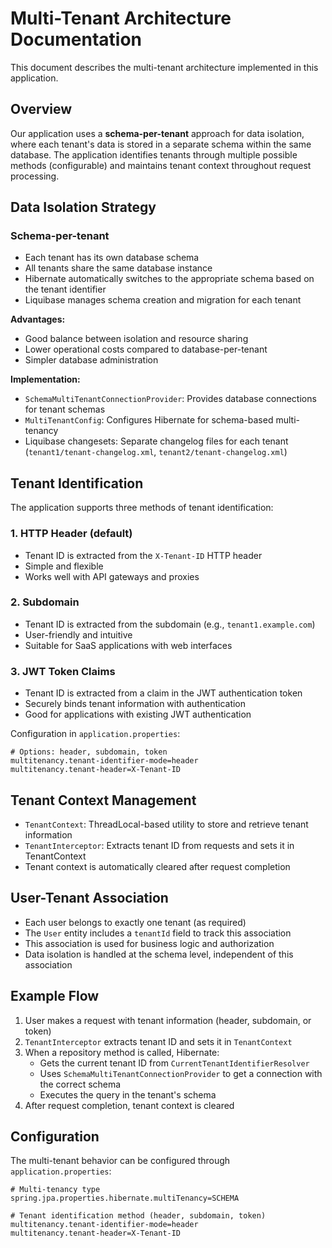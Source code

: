 # Multi-Tenant Architecture Documentation

This document describes the multi-tenant architecture implemented in this application.

## Overview

Our application uses a **schema-per-tenant** approach for data isolation, where each tenant's data is stored in a separate schema within the same database. The application identifies tenants through multiple possible methods (configurable) and maintains tenant context throughout request processing.

## Data Isolation Strategy

### Schema-per-tenant

- Each tenant has its own database schema
- All tenants share the same database instance
- Hibernate automatically switches to the appropriate schema based on the tenant identifier
- Liquibase manages schema creation and migration for each tenant

**Advantages:**
- Good balance between isolation and resource sharing
- Lower operational costs compared to database-per-tenant
- Simpler database administration

**Implementation:**
- `SchemaMultiTenantConnectionProvider`: Provides database connections for tenant schemas
- `MultiTenantConfig`: Configures Hibernate for schema-based multi-tenancy
- Liquibase changesets: Separate changelog files for each tenant (`tenant1/tenant-changelog.xml`, `tenant2/tenant-changelog.xml`)

## Tenant Identification

The application supports three methods of tenant identification:

### 1. HTTP Header (default)
- Tenant ID is extracted from the `X-Tenant-ID` HTTP header
- Simple and flexible
- Works well with API gateways and proxies

### 2. Subdomain
- Tenant ID is extracted from the subdomain (e.g., `tenant1.example.com`)
- User-friendly and intuitive
- Suitable for SaaS applications with web interfaces

### 3. JWT Token Claims
- Tenant ID is extracted from a claim in the JWT authentication token
- Securely binds tenant information with authentication
- Good for applications with existing JWT authentication

Configuration in `application.properties`:
```properties
# Options: header, subdomain, token
multitenancy.tenant-identifier-mode=header
multitenancy.tenant-header=X-Tenant-ID
```

## Tenant Context Management

- `TenantContext`: ThreadLocal-based utility to store and retrieve tenant information
- `TenantInterceptor`: Extracts tenant ID from requests and sets it in TenantContext
- Tenant context is automatically cleared after request completion

## User-Tenant Association

- Each user belongs to exactly one tenant (as required)
- The `User` entity includes a `tenantId` field to track this association
- This association is used for business logic and authorization
- Data isolation is handled at the schema level, independent of this association

## Example Flow

1. User makes a request with tenant information (header, subdomain, or token)
2. `TenantInterceptor` extracts tenant ID and sets it in `TenantContext`
3. When a repository method is called, Hibernate:
   - Gets the current tenant ID from `CurrentTenantIdentifierResolver`
   - Uses `SchemaMultiTenantConnectionProvider` to get a connection with the correct schema
   - Executes the query in the tenant's schema
4. After request completion, tenant context is cleared

## Configuration

The multi-tenant behavior can be configured through `application.properties`:

```properties
# Multi-tenancy type
spring.jpa.properties.hibernate.multiTenancy=SCHEMA

# Tenant identification method (header, subdomain, token)
multitenancy.tenant-identifier-mode=header
multitenancy.tenant-header=X-Tenant-ID
```